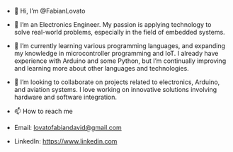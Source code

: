 - 👋 Hi, I’m @FabianLovato
  
- 👀  I’m an Electronics Engineer. My passion is applying technology to solve real-world problems, especially in the field of embedded systems.

- 🌱 I’m currently learning various programming languages, and expanding my knowledge in microcontroller programming and IoT.
  I already have experience with Arduino and some Python, but I’m continually improving and learning more about other languages and technologies.


- 💞️ I’m looking to collaborate on projects related to electronics, Arduino, and aviation systems.
  I love working on innovative solutions involving hardware and software integration.

  
- 📫 How to reach me
- Email: lovatofabiandavid@gmail.com  
- LinkedIn: https://www.linkedin.com
